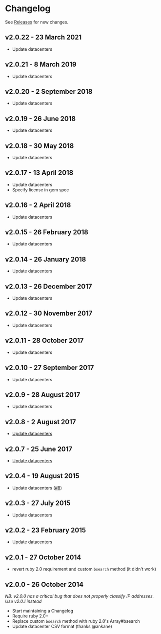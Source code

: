 # Changelog

See [Releases](https://github.com/kickstarter/ipcat-ruby/releases) for new changes.

## v2.0.22 - 23 March 2021

- Update datacenters

## v2.0.21 - 8 March 2019

- Update datacenters

## v2.0.20 - 2 September 2018

- Update datacenters

## v2.0.19 - 26 June 2018

- Update datacenters

## v2.0.18 - 30 May 2018

- Update datacenters

## v2.0.17 - 13 April 2018

- Update datacenters
- Specify license in gem spec

## v2.0.16 - 2 April 2018

- Update datacenters

## v2.0.15 - 26 February 2018

- Update datacenters

## v2.0.14 - 26 January 2018

- Update datacenters

## v2.0.13 - 26 December 2017

- Update datacenters

## v2.0.12 - 30 November 2017

- Update datacenters

## v2.0.11 - 28 October 2017

- Update datacenters

## v2.0.10 - 27 September 2017

- Update datacenters

## v2.0.9 - 28 August 2017

- Update datacenters

## v2.0.8 - 2 August 2017

- [Update datacenters](https://github.com/kickstarter/ipcat-ruby/pull/19)

## v2.0.7 - 25 June 2017

- [Update datacenters](https://github.com/kickstarter/ipcat-ruby/pull/18)

## v2.0.4 - 19 August 2015

- Update datacenters ([#8](https://github.com/kickstarter/ipcat-ruby/pull/8))

## v2.0.3 - 27 July 2015

- Update datacenters

## v2.0.2 - 23 February 2015

- Update datacenters

## v2.0.1 - 27 October 2014

- revert ruby 2.0 requirement and custom `bsearch` method (it didn't work)

## v2.0.0 - 26 October 2014

_NB: v2.0.0 has a critical bug that does not properly classify IP addresses. Use v2.0.1 instead_

- Start maintaining a Changelog
- Require ruby 2.0+
- Replace custom `bsearch` method with ruby 2.0's Array#bsearch
- Update datacenter CSV format (thanks @ankane)
